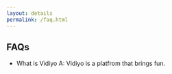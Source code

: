 ```yaml
---
layout: details
permalink: /faq.html
---
```


## FAQs
* What is Vidiyo
A: Vidiyo is a platfrom that brings fun.
